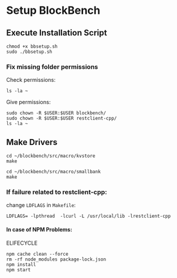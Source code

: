 # Setup BlockBench
## Execute Installation Script
```
chmod +x bbsetup.sh
sudo ./bbsetup.sh
```

### Fix missing folder permissions
Check permissions:
```
ls -la ~
```
Give permissions:
```
sudo chown -R $USER:$USER blockbench/
sudo chown -R $USER:$USER restclient-cpp/
ls -la ~
```

## Make Drivers
```
cd ~/blockbench/src/macro/kvstore
make

cd ~/blockbench/src/macro/smallbank
make
```
### If failure related to restclient-cpp:

change `LDFLAGS` in `Makefile`:
```
LDFLAGS= -lpthread  -lcurl -L /usr/local/lib -lrestclient-cpp
```
#### In case of NPM Problems:
ELIFECYCLE
```
npm cache clean --force
rm -rf node_modules package-lock.json
npm install
npm start
```
